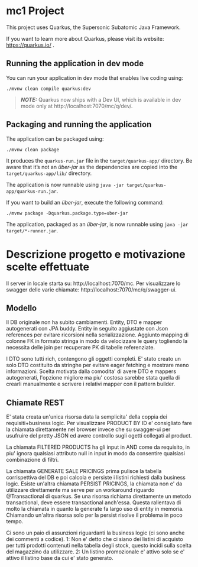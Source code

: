 # mc1 Project

This project uses Quarkus, the Supersonic Subatomic Java Framework.

If you want to learn more about Quarkus, please visit its website: https://quarkus.io/ .

## Running the application in dev mode

You can run your application in dev mode that enables live coding using:

```shell script
./mvnw clean compile quarkus:dev
```

> **_NOTE:_**  Quarkus now ships with a Dev UI, which is available in dev mode only at http://localhost:7070/mc/q/dev/.

## Packaging and running the application

The application can be packaged using:

```shell script
./mvnw clean package
```

It produces the `quarkus-run.jar` file in the `target/quarkus-app/` directory.
Be aware that it’s not an _über-jar_ as the dependencies are copied into the `target/quarkus-app/lib/` directory.

The application is now runnable using `java -jar target/quarkus-app/quarkus-run.jar`.

If you want to build an _über-jar_, execute the following command:

```shell script
./mvnw package -Dquarkus.package.type=uber-jar
```

The application, packaged as an _über-jar_, is now runnable using `java -jar target/*-runner.jar`.

# Descrizione progetto e motivazione scelte effettuate

Il server in locale starta su: http://localhost:7070/mc.
Per visualizzare lo swagger delle varie chiamate: http://localhost:7070/mc/q/swagger-ui.

## Modello

Il DB originale non ha subito cambiamenti.
Entity, DTO e mapper autogenerati con JPA buddy. 
Entity in seguito aggiustate con Json references per evitare ricorsioni nella serializzazione.
Aggiunto mapping di colonne FK in formato stringa in modo da velocizzare le query togliendo la necessita delle join per recuperare PK di tabelle referenziate.

I DTO sono tutti rich, contengono gli oggetti completi. E' stato creato un solo DTO costituito da stringhe per evitare eager fetching e mostrare meno informazioni.
Scelta motivata dalla comodita' di avere DTO e mappers autogenerati, l'opzione migliore ma piu' costosa sarebbe stata quella di crearli manualmente e scrivere i relativi mapper con il pattern builder.

## Chiamate REST

E' stata creata un'unica risorsa data la semplicita' della coppia dei requisiti+business logic.
Per visualizzare PRODUCT BY ID e' consigliato fare la chiamata direttamente nel browser invece che su swagger-ui per usufruire del pretty JSON ed avere controllo sugli ogetti collegati al product.

La chiamata FILTERED PRODUCTS ha gli input in AND come da requisito, in piu' ignora qualsiasi attributo null in input in modo da consentire qualsiasi combinazione di filtri.

La chiamata GENERATE SALE PRICINGS prima pulisce la tabella corrispettiva del DB e poi calcola e persiste i listini richiesti dalla business logic.
Esiste un'altra chiamata PERSIST PRICINGS, la chiamata non e' da utilizzare direttamente ma serve per un workaround riguardo @Transactional di quarkus. 
Se una risorsa richiama direttamente un metodo transactional, deve essere transactional anch'essa. Questa rallentava di molto la chiamata in quanto la generate fa largo uso di entity in memoria.
Chiamando un'altra risorsa solo per la persist risolve il problema in poco tempo.

Ci sono un paio di assunzioni riguardanti la business logic (ci sono anche dei commenti a codice). 
1: Non e' detto che ci siano dei listini di acquisto per tutti prodotti contenuti nella tabella degli stock, questo incidi sulla scelta del magazzino da utilizzare.
2: Un listino promozionale e' attivo solo se e' attivo il listino base da cui e' stato generato.





